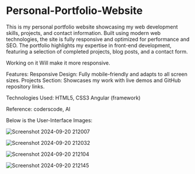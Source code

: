 # Personal-Portfolio-Website
This is my personal portfolio website showcasing my web development skills, projects, and contact information.
Built using modern web technologies, the site is fully responsive and optimized for performance and SEO.
The portfolio highlights my expertise in front-end development, featuring a selection of completed projects, blog posts, and a contact form.

Working on it Will make it more responsive.  

Features:
Responsive Design: Fully mobile-friendly and adapts to all screen sizes.
Projects Section: Showcases my work with live demos and GitHub repository links.

Technologies Used:
HTML5, CSS3
Angular (framework)

Reference:
coderscode,
AI 

Below is the User-Interface Images: 

![Screenshot 2024-09-20 212007](https://github.com/user-attachments/assets/370b9c1b-296c-49f5-baa2-95274c4bc662)

![Screenshot 2024-09-20 212032](https://github.com/user-attachments/assets/3f3e248c-5ce4-4d7f-8510-ed46c95f152f)

![Screenshot 2024-09-20 212104](https://github.com/user-attachments/assets/ceba6115-9875-439b-a974-5821b3b46ec3)

![Screenshot 2024-09-20 212145](https://github.com/user-attachments/assets/85ff5329-3eea-48d9-b31c-320981341db6)






